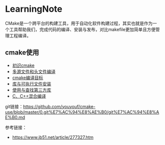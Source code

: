 # LearningNote
CMake是一个跨平台的构建工具，用于自动化软件构建过程，其实也就是作为一个工具帮助我们，完成代码的编译、安装与发布，对比makefile更加简单且方便管理工程编译。

## cmake使用
- [初识cmake](https://github.com/youyouf/cmake-use/blob/master/01/README.md)
- [多源文件和头文件编译](https://github.com/youyouf/cmake-use/blob/master/02/README.md)
- [cmake编译目标](https://github.com/youyouf/cmake-use/blob/master/03/README.md)
- [库与可执行文件安装](https://github.com/youyouf/cmake-use/blob/master/04/README.md)
- [使用与查找第三方库](https://github.com/youyouf/cmake-use/blob/master/05/README.md)
- [C、C++混合编译](https://github.com/youyouf/cmake-use/blob/master/05/README.md)


git链接：https://github.com/youyouf/cmake-use/blob/master/0.git%E7%AC%94%E8%AE%B0/git%E7%AC%94%E8%AE%B0.md

参考链接：
- https://www.jb51.net/article/277327.htm